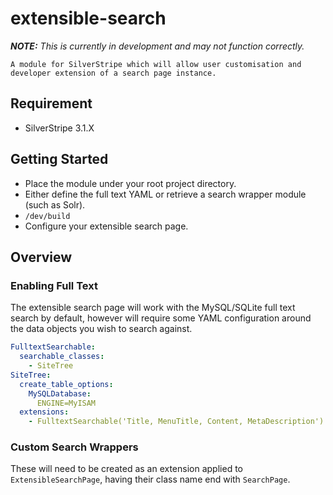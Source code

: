 # extensible-search

_**NOTE:** This is currently in development and may not function correctly._

	A module for SilverStripe which will allow user customisation and developer extension of a search page instance.

## Requirement

* SilverStripe 3.1.X

## Getting Started

* Place the module under your root project directory.
* Either define the full text YAML or retrieve a search wrapper module (such as Solr).
* `/dev/build`
* Configure your extensible search page.

## Overview

### Enabling Full Text

The extensible search page will work with the MySQL/SQLite full text search by default, however will require some YAML configuration around the data objects you wish to search against.

```yaml
FulltextSearchable:
  searchable_classes:
    - SiteTree
SiteTree:
  create_table_options:
    MySQLDatabase:
      ENGINE=MyISAM
  extensions:
    - FulltextSearchable('Title, MenuTitle, Content, MetaDescription')
```

### Custom Search Wrappers

These will need to be created as an extension applied to `ExtensibleSearchPage`, having their class name end with `SearchPage`.
